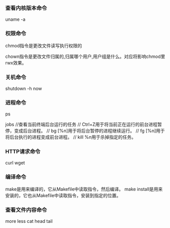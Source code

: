 ### 查看内核版本命令
uname -a

### 权限命令
chmod指令是更改文件读写执行权限的

chown指令是更改文件归属的,归属哪个用户,用户组是什么。对应将影响chmod里rwx效果。

### 关机命令
shutdown -h now

### 进程命令
ps

jobs //查看当前终端后台运行的任务
// Ctrl+Z用于将当前正在运行的前台进程暂停，变成后台进程。
// bg [%n]用于将后台暂停的进程继续运行。
// fg [%n]用于将后台执行的进程变成前台进程。
// kill %n用于杀掉指定的任务。

### HTTP请求命令
curl
wget

### 编译命令
make是用来编译的，它从Makefile中读取指令，然后编译。
make install是用来安装的，它也从Makefile中读取指令，安装到指定的位置。

### 查看文件内容命令
more
less
cat
head
tail

